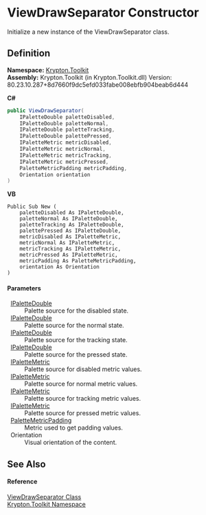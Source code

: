 # ViewDrawSeparator Constructor


Initialize a new instance of the ViewDrawSeparator class.



## Definition
**Namespace:** <a href="79d2eac2-21f4-54ff-7552-b20c33c30600.md">Krypton.Toolkit</a>  
**Assembly:** Krypton.Toolkit (in Krypton.Toolkit.dll) Version: 80.23.10.287+8d7660f9dc5efd033fabe008ebfb904beab6d444

**C#**
``` C#
public ViewDrawSeparator(
	IPaletteDouble paletteDisabled,
	IPaletteDouble paletteNormal,
	IPaletteDouble paletteTracking,
	IPaletteDouble palettePressed,
	IPaletteMetric metricDisabled,
	IPaletteMetric metricNormal,
	IPaletteMetric metricTracking,
	IPaletteMetric metricPressed,
	PaletteMetricPadding metricPadding,
	Orientation orientation
)
```
**VB**
``` VB
Public Sub New ( 
	paletteDisabled As IPaletteDouble,
	paletteNormal As IPaletteDouble,
	paletteTracking As IPaletteDouble,
	palettePressed As IPaletteDouble,
	metricDisabled As IPaletteMetric,
	metricNormal As IPaletteMetric,
	metricTracking As IPaletteMetric,
	metricPressed As IPaletteMetric,
	metricPadding As PaletteMetricPadding,
	orientation As Orientation
)
```



#### Parameters
<dl><dt>  <a href="d288ff26-4143-0c46-fdd2-73996cbd7fcd.md">IPaletteDouble</a></dt><dd>Palette source for the disabled state.</dd><dt>  <a href="d288ff26-4143-0c46-fdd2-73996cbd7fcd.md">IPaletteDouble</a></dt><dd>Palette source for the normal state.</dd><dt>  <a href="d288ff26-4143-0c46-fdd2-73996cbd7fcd.md">IPaletteDouble</a></dt><dd>Palette source for the tracking state.</dd><dt>  <a href="d288ff26-4143-0c46-fdd2-73996cbd7fcd.md">IPaletteDouble</a></dt><dd>Palette source for the pressed state.</dd><dt>  <a href="24be40a1-a3fd-2c4b-ff96-f9b04b615193.md">IPaletteMetric</a></dt><dd>Palette source for disabled metric values.</dd><dt>  <a href="24be40a1-a3fd-2c4b-ff96-f9b04b615193.md">IPaletteMetric</a></dt><dd>Palette source for normal metric values.</dd><dt>  <a href="24be40a1-a3fd-2c4b-ff96-f9b04b615193.md">IPaletteMetric</a></dt><dd>Palette source for tracking metric values.</dd><dt>  <a href="24be40a1-a3fd-2c4b-ff96-f9b04b615193.md">IPaletteMetric</a></dt><dd>Palette source for pressed metric values.</dd><dt>  <a href="0b770d6b-dbd6-9a12-4264-29d519d2ab3c.md">PaletteMetricPadding</a></dt><dd>Metric used to get padding values.</dd><dt>  Orientation</dt><dd>Visual orientation of the content.</dd></dl>

## See Also


#### Reference
<a href="290a7d12-b5dc-42d1-f73e-f545f27f0421.md">ViewDrawSeparator Class</a>  
<a href="79d2eac2-21f4-54ff-7552-b20c33c30600.md">Krypton.Toolkit Namespace</a>  
